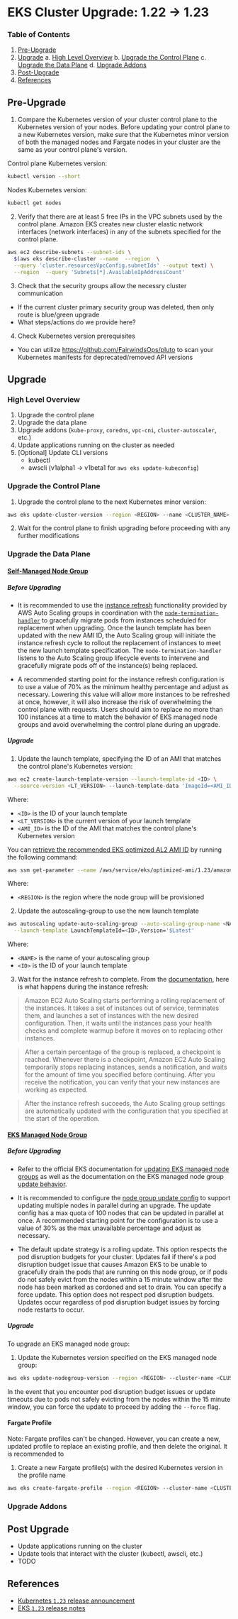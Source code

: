 # EKS Cluster Upgrade: 1.22 -> 1.23

### Table of Contents

1. [Pre-Upgrade](#pre-upgrade)
2. [Upgrade](#upgrade)
  a. [High Level Overview](#high-level-overview)
  b. [Upgrade the Control Plane](#upgrade-the-control-plane)
  c. [Upgrade the Data Plane](#upgrade-the-data-plane)
  d. [Upgrade Addons](#upgrade-addons)
3. [Post-Upgrade](#post-upgrade)
4. [References](#references)

## Pre-Upgrade

1. Compare the Kubernetes version of your cluster control plane to the Kubernetes version of your nodes. Before updating your control plane to a new Kubernetes version, make sure that the Kubernetes minor version of both the managed nodes and Fargate nodes in your cluster are the same as your control plane's version.

Control plane Kubernetes version:
```sh
kubectl version --short
```

Nodes Kubernetes version:
```sh
kubectl get nodes
```

2. Verify that there are at least 5 free IPs in the VPC subnets used by the control plane. Amazon EKS creates new cluster elastic network interfaces (network interfaces) in any of the subnets specified for the control plane.

```sh
aws ec2 describe-subnets --subnet-ids \
  $(aws eks describe-cluster --name  --region  \
  --query 'cluster.resourcesVpcConfig.subnetIds' --output text) \
  --region  --query 'Subnets[*].AvailableIpAddressCount'
```

3. Check that the security groups allow the necessry cluster communication
  - If the current cluster primary security group was deleted, then only route is blue/green upgrade
  - What steps/actions do we provide here?

4. Check Kubernetes version prerequisites
  - You can utilize https://github.com/FairwindsOps/pluto to scan your Kubernetes manifests for deprecated/removed API versions

## Upgrade

### High Level Overview

1. Upgrade the control plane
2. Upgrade the data plane
3. Upgrade addons (`kube-proxy`, `coredns`, `vpc-cni`, `cluster-autoscaler`, etc.)
4. Update applications running on the cluster as needed
5. [Optional] Update CLI versions
    - kubectl
    - awscli (v1alpha1 -> v1beta1 for `aws eks update-kubeconfig`)

### Upgrade the Control Plane

1. Upgrade the control plane to the next Kubernetes minor version:

```sh
aws eks update-cluster-version --region <REGION> --name <CLUSTER_NAME> --kubernetes-version 1.23
```

2. Wait for the control plane to finish upgrading before proceeding with any further modifications

### Upgrade the Data Plane

#### [Self-Managed Node Group](https://docs.aws.amazon.com/eks/latest/userguide/update-workers.html)

##### Before Upgrading

- It is recommended to use the [instance refresh](https://docs.aws.amazon.com/autoscaling/ec2/userguide/asg-instance-refresh.html) functionality provided by AWS Auto Scaling groups in coordination with the [`node-termination-handler`](https://github.com/aws/aws-node-termination-handler) to gracefully migrate pods from instances scheduled for replacement when upgrading. Once the launch template has been updated with the new AMI ID, the Auto Scaling group will initiate the instance refresh cycle to rollout the replacement of instances to meet the new launch template specification. The `node-termination-handler` listens to the Auto Scaling group lifecycle events to intervene and gracefully migrate pods off of the instance(s) being replaced.

- A recommended starting point for the instance refresh configuration is to use a value of 70% as the minimum healthy percentage and adjust as necessary. Lowering this value will allow more instances to be refreshed at once, however, it will also increase the risk of overwhelming the control plane with requests. Users should aim to replace no more than 100 instances at a time to match the behavior of EKS managed node groups and avoid overwhelming the control plane during an upgrade.

##### Upgrade

1. Update the launch template, specifying the ID of an AMI that matches the control plane's Kubernetes version:

```sh
aws ec2 create-launch-template-version --launch-template-id <ID> \
  --source-version <LT_VERSION> --launch-template-data 'ImageId=<AMI_ID>'
```

Where:

- `<ID>` is the ID of your launch template
- `<LT_VERSION>` is the current version of your launch template
- `<AMI_ID>` is the ID of the AMI that matches the control plane's Kubernetes version

You can [retrieve the recommended EKS optimized AL2 AMI ID](https://docs.aws.amazon.com/eks/latest/userguide/retrieve-ami-id.html) by running the following command:

```sh
aws ssm get-parameter --name /aws/service/eks/optimized-ami/1.23/amazon-linux-2/recommended/image_id --region <REGION> --query 'Parameter.Value' --output text
```

Where:

- `<REGION>` is the region where the node group will be provisioned

2. Update the autoscaling-group to use the new launch template

```sh
aws autoscaling update-auto-scaling-group --auto-scaling-group-name <NAME> \
  --launch-template LaunchTemplateId=<ID>,Version='$Latest'
```

Where:

- `<NAME>` is the name of your autoscaling group
- `<ID>` is the ID of your launch template

3. Wait for the instance refresh to complete. From the [documentation](https://docs.aws.amazon.com/autoscaling/ec2/userguide/asg-instance-refresh.html#instance-refresh-how-it-works), here is what happens during the instance refresh:

> Amazon EC2 Auto Scaling starts performing a rolling replacement of the instances. It takes a set of instances out of service, terminates them, and launches a set of instances with the new desired configuration. Then, it waits until the instances pass your health checks and complete warmup before it moves on to replacing other instances.

> After a certain percentage of the group is replaced, a checkpoint is reached. Whenever there is a checkpoint, Amazon EC2 Auto Scaling temporarily stops replacing instances, sends a notification, and waits for the amount of time you specified before continuing. After you receive the notification, you can verify that your new instances are working as expected.

> After the instance refresh succeeds, the Auto Scaling group settings are automatically updated with the configuration that you specified at the start of the operation.


#### [EKS Managed Node Group](https://docs.aws.amazon.com/eks/latest/userguide/update-managed-node-group.html)

##### Before Upgrading

- Refer to the official EKS documentation for [updating EKS managed node groups](https://docs.aws.amazon.com/eks/latest/userguide/update-managed-node-group.html) as well as the documentation on the EKS managed node group [update behavior](https://docs.aws.amazon.com/eks/latest/userguide/managed-node-update-behavior.html).

- It is recommended to configure the [node group update config](https://docs.aws.amazon.com/eks/latest/APIReference/API_NodegroupUpdateConfig.html) to support updating multiple nodes in parallel during an upgrade. The update config has a max quota of 100 nodes that can be updated in parallel at once. A recommended starting point for the configuration is to use a value of 30% as the max unavailable percentage and adjust as necessary.

- The default update strategy is a rolling update. This option respects the pod disruption budgets for your cluster. Updates fail if there's a pod disruption budget issue that causes Amazon EKS to be unable to gracefully drain the pods that are running on this node group, or if pods do not safely evict from the nodes within a 15 minute window after the node has been marked as cordoned and set to drain. You can specify a force update. This option does not respect pod disruption budgets. Updates occur regardless of pod disruption budget issues by forcing node restarts to occur.

##### Upgrade

To upgrade an EKS managed node group:

1. Update the Kubernetes version specified on the EKS managed node group:

```sh
aws eks update-nodegroup-version --region <REGION> --cluster-name <CLUSTER_NAME> --nodegroup-name <NODEGROUP_NAME> --kubernetes-version 1.23
```

In the event that you encounter pod disruption budget issues or update timeouts due to pods not safely evicting from the nodes within the 15 minute window, you can force the update to proceed by adding the `--force` flag.



#### Fargate Profile

Note: Fargate profiles can't be changed. However, you can create a new, updated profile to replace an existing profile, and then delete the original. It is recommended to

1. Create a new Fargate profile(s) with the desired Kubernetes version in the profile name

```sh
aws eks create-fargate-profile --region <REGION> --cluster-name <CLUSTER-NAME> --fargate-profile-name <FARGATE-PROFILE-NAME>-1.23 --pod-execution-role-arn <POD-EXECUTION-ROLE-ARN>
```


### Upgrade Addons

## Post Upgrade

- Update applications running on the cluster
- Update tools that interact with the cluster (kubectl, awscli, etc.)
- TODO

## References

- [Kubernetes `1.23` release announcement](https://kubernetes.io/blog/2021/12/07/kubernetes-1-23-release-announcement/)
- [EKS `1.23` release notes](https://docs.aws.amazon.com/eks/latest/userguide/kubernetes-versions.html#kubernetes-1.23)
